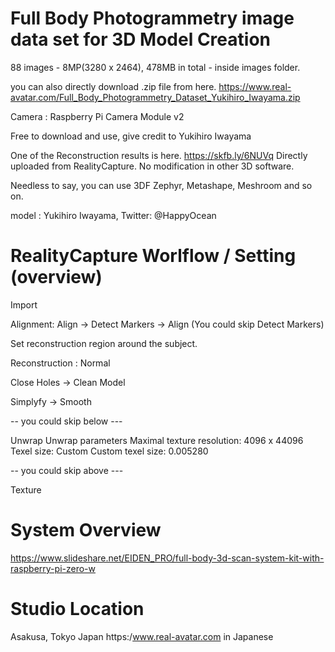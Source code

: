 
# Full Body Photogrammetry image data set for 3D Model Creation

88 images - 8MP(3280 x 2464), 478MB in total - inside images folder.

you can also directly download .zip file from here.
https://www.real-avatar.com/Full_Body_Photogrammetry_Dataset_Yukihiro_Iwayama.zip

Camera : Raspberry Pi Camera Module v2

Free to download and use, give credit to Yukihiro Iwayama

One of the Reconstruction results is here.
https://skfb.ly/6NUVq
Directly uploaded from RealityCapture. No modification in other 3D software.

Needless to say, you can use 3DF Zephyr, Metashape, Meshroom and so on.

model : Yukihiro Iwayama,  Twitter: @HappyOcean

# RealityCapture Worlflow / Setting (overview)

Import

Alignment: Align -> Detect Markers -> Align (You could skip Detect Markers)

Set reconstruction region around the subject.

Reconstruction : Normal

Close Holes -> Clean Model

Simplyfy -> Smooth

-- you could skip below ---

Unwrap
  Unwrap parameters
    Maximal texture resolution: 4096 x 44096
    Texel size: Custom
    Custom texel size: 0.005280
    
-- you could skip above ---    

Texture

# System Overview
https://www.slideshare.net/EIDEN_PRO/full-body-3d-scan-system-kit-with-raspberry-pi-zero-w

# Studio Location 
Asakusa, Tokyo Japan
https:/www.real-avatar.com in Japanese
